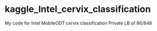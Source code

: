 # kaggle_Intel_cervix_classification
My code for Intel MobileODT cervix classification
Private LB of 86/848
